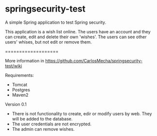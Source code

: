 springsecurity-test
===================

A simple Spring application to test Spring security.

This application is a wish list online. The users have an account and they can create,
edit and delete their own 'wishes'. The users can see other users' whises, but not edit
or remove them.

===================

More information in https://github.com/CarlosMecha/springsecurity-test/wiki

Requirements:
- Tomcat
- Postgres
- Maven2

Version 0.1

- There is not functionality to create, edir or modify users by web. They will be added to the
database.
- The user credentials are not encrypted.
- The admin can remove wishes.
